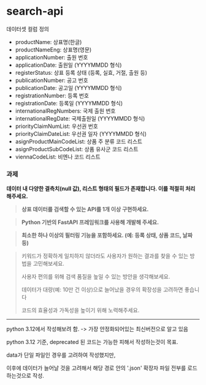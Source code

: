 # search-api

데이터셋 컬럼 정의
- productName: 상표명(한글)
- productNameEng: 상표명(영문)
- applicationNumber: 출원 번호
- applicationDate: 출원일 (YYYYMMDD 형식)
- registerStatus: 상표 등록 상태 (등록, 실효, 거절, 출원 등)
- publicationNumber: 공고 번호
- publicationDate: 공고일 (YYYYMMDD 형식)
- registrationNumber: 등록 번호
- registrationDate: 등록일 (YYYYMMDD 형식)
- internationalRegNumbers: 국제 출원 번호
- internationalRegDate: 국제출원일 (YYYYMMDD 형식)
- priorityClaimNumList: 우선권 번호
- priorityClaimDateList: 우선권 일자 (YYYYMMDD 형식)
- asignProductMainCodeList: 상품 주 분류 코드 리스트
- asignProductSubCodeList: 상품 유사군 코드 리스트
- viennaCodeList: 비엔나 코드 리스트



### 과제
**데이터 내 다양한 결측치(null 값), 리스트 형태의 필드가 존재합니다. 이를 적절히 처리해주세요.**

> **상표 데이터를 검색할 수 있는 API를 1개 이상 구현하세요.**

> **Python 기반의 FastAPI 프레임워크를 사용해 개발해 주세요.**

> **최소한 하나 이상의 필터링 기능을 포함하세요. (예: 등록 상태, 상품 코드, 날짜 등)**

> 키워드가 정확하게 일치하지 않더라도 사용자가 원하는 결과를 찾을 수 있는 방법을 고민해보세요.
> 
> 사용자 편의를 위해 검색 품질을 높일 수 있는 방안을 생각해보세요.
> 
> 데이터가 대량(예: 10만 건 이상)으로 늘어났을 경우의 확장성을 고려하면 좋습니다
>
> 코드의 효율성과 가독성을 높이기 위해 노력해주세요.




---

python 3.12에서 작성해보려 함. -> 가장 안정화되어있는 최신버전으로 알고 있음

python 3.12 기준, deprecated 된 코드는 가능한 피해서 작성하는것이 목표.



data가 단일 파일인 경우를 고려하여 작성했지만,

이후에 데이터가 늘어날 것을 고려해서 해당 경로 안의 '.json' 확장자 파일 전부를 로드하는것으로 작성.